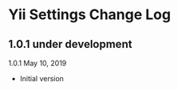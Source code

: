 Yii Settings Change Log
=======================

1.0.1 under development
-----------------------

1.0.1 May 10, 2019

- Initial version